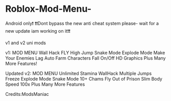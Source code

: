 # Roblox-Mod-Menu-
Android only❗️
❗️❗️Dont bypass the new anti cheat system please-
wait for a new update iam working on it❗️❗️

v1 and v2 uni mods

v1:
MOD MENU
Wall Hack
FLY
High Jump
Snake Mode
Explode Mode
Make Your Enemies Lag
Auto Farm
Characters Fall On/Off
HD Graphics
Plus Many More Features!

Updated v2:
MOD MENU
Unlimited Stamina
WallHack
Multiple Jumps
Freeze
Explode Mode
Snake Mode
10+ Chams
Fly
Out of Prison
Slim Body
Speed 100x
Plus Many More Features

Credits:ModsManiac